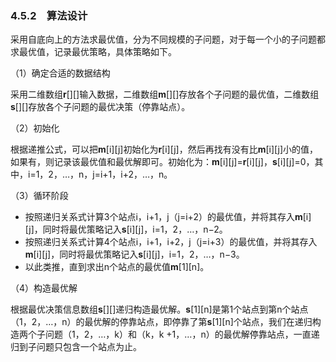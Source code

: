 ### 4.5.2　算法设计

采用自底向上的方法求最优值，分为不同规模的子问题，对于每一个小的子问题都求最优值，记录最优策略，具体策略如下。

（1）确定合适的数据结构

采用二维数组**r**[][]输入数据，二维数组**m**[][]存放各个子问题的最优值，二维数组**s**[][]存放各个子问题的最优决策（停靠站点）。

（2）初始化

根据递推公式，可以把**m**[i][j]初始化为**r**[i][j]，然后再找有没有比**m**[i][j]小的值，如果有，则记录该最优值和最优解即可。初始化为：**m**[i][j]=**r**[i][j]，**s**[i][j]=0，其中，i=1，2，…，n，j=i+1，i+2，…，n。

（3）循环阶段

+ 按照递归关系式计算3个站点i，i+1，j（j=i+2）的最优值，并将其存入**m**[i][j]，同时将最优策略记入**s**[i][j]，i=1，2，…，n−2。
+ 按照递归关系式计算4个站点i，i+1，i+2，j（j=i+3）的最优值，并将其存入**m**[i][j]，同时将最优策略记入**s**[i][j]，i=1，2，…，n−3。
+ 以此类推，直到求出n个站点的最优值**m**[1][n]。

（4）构造最优解

根据最优决策信息数组**s**[][]递归构造最优解。**s**[1][n]是第1个站点到第n个站点（1，2，…，n）的最优解的停靠站点，即停靠了第**s**[1][n]个站点，我们在递归构造两个子问题（1，2，…，k）和（k，k +1，…，n）的最优解停靠站点，一直递归到子问题只包含一个站点为止。


